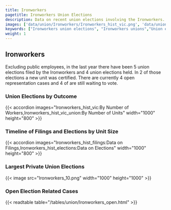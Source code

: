 ```yaml
---
title: Ironworkers
pagetitle: Ironworkers Union Elections
description: Data on recent union elections involving the Ironworkers.
images: ['data/union/Ironworkers/Ironworkers_hist_vic.png', 'data/union/Ironworkers/Ironworkers_hist_size.png', 'data/union/Ironworkers/Ironworkers_10.png']
keywords: ["Ironworkers union elections", "Ironworkers unions","Union elections"]
weight: 1
---
```

##  Ironworkers

Excluding public employees, in the last year there have been 5 union elections filed by the Ironworkers and 4 union elections held. In 2 of those elections a new unit was certified. There are currently 4 open representation cases and 4 of are still waiting to vote.

### Union Elections by Outcome
{{< accordion images="Ironworkers_hist_vic:By Number of Workers,Ironworkers_hist_vic_union:By Number of Units" width="1000" height="800" >}}

### Timeline of Filings and Elections by Unit Size
{{< accordion images="Ironworkers_hist_filings:Data on Filings,Ironworkers_hist_elections:Data on Elections" width="1000" height="800" >}}

### Largest Private Union Elections
{{< image src="Ironworkers_10.png" width="1000" height="1000"  >}}

### Open Election Related Cases
{{< readtable table="/tables/union/Ironworkers_open.html" >}}

